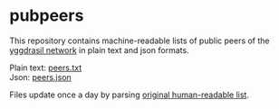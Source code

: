 # pubpeers
This repository contains machine-readable lists of public peers 
of the [yggdrasil network](https://github.com/yggdrasil-network/yggdrasil-go) 
in plain text and json formats.
  
Plain text: [peers.txt](https://github.com/Yggdrasil-Unofficial/pubpeers/blob/master/peers.txt)  
Json: [peers.json](https://github.com/Yggdrasil-Unofficial/pubpeers/blob/master/peers.json)  
  
Files update once a day by parsing [original human-readable list](https://github.com/yggdrasil-network/public-peers).
